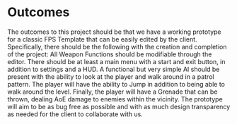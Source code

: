# Outcomes

The outcomes to this project should be that we have a working prototype for a classic FPS Template that can be easily edited by the client.
Specifically, there should be the following with the creation and completion of the project:
All Weapon Functions should be modifiable through the editor.
There should be at least a main menu with a start and exit button, in addition to settings and a HUD.
A functional but very simple AI should be present with the ability to look at the player and walk around in a patrol pattern.
The player will have the ability to Jump in addition to being able to walk around the level.
Finally, the player will have a Grenade that can be thrown, dealing AoE damage to enemies within the vicinity.
The prototype will aim to be as bug free as possible and with as much design transparency as needed for the client to collaborate with us.
